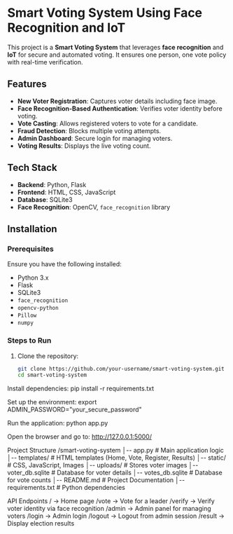 # Smart Voting System Using Face Recognition and IoT

This project is a **Smart Voting System** that leverages **face recognition** and **IoT** for secure and automated voting. It ensures one person, one vote policy with real-time verification.

## Features
- **New Voter Registration**: Captures voter details including face image.
- **Face Recognition-Based Authentication**: Verifies voter identity before voting.
- **Vote Casting**: Allows registered voters to vote for a candidate.
- **Fraud Detection**: Blocks multiple voting attempts.
- **Admin Dashboard**: Secure login for managing voters.
- **Voting Results**: Displays the live voting count.

## Tech Stack
- **Backend**: Python, Flask
- **Frontend**: HTML, CSS, JavaScript
- **Database**: SQLite3
- **Face Recognition**: OpenCV, `face_recognition` library

## Installation

### Prerequisites
Ensure you have the following installed:
- Python 3.x
- Flask
- SQLite3
- `face_recognition`
- `opencv-python`
- `Pillow`
- `numpy`

### Steps to Run
1. Clone the repository:
   ```sh
   git clone https://github.com/your-username/smart-voting-system.git
   cd smart-voting-system

Install dependencies:
pip install -r requirements.txt

Set up the environment:
export ADMIN_PASSWORD="your_secure_password"

Run the application:
python app.py

Open the browser and go to:
http://127.0.0.1:5000/

Project Structure
/smart-voting-system
│-- app.py              # Main application logic
│-- templates/          # HTML templates (Home, Vote, Register, Results)
│-- static/             # CSS, JavaScript, Images
│-- uploads/            # Stores voter images
│-- voter_db.sqlite     # Database for voter details
│-- votes_db.sqlite     # Database for vote counts
│-- README.md           # Project Documentation
│-- requirements.txt    # Python dependencies

API Endpoints
/ → Home page
/vote → Vote for a leader
/verify → Verify voter identity via face recognition
/admin → Admin panel for managing voters
/login → Admin login
/logout → Logout from admin session
/result → Display election results

